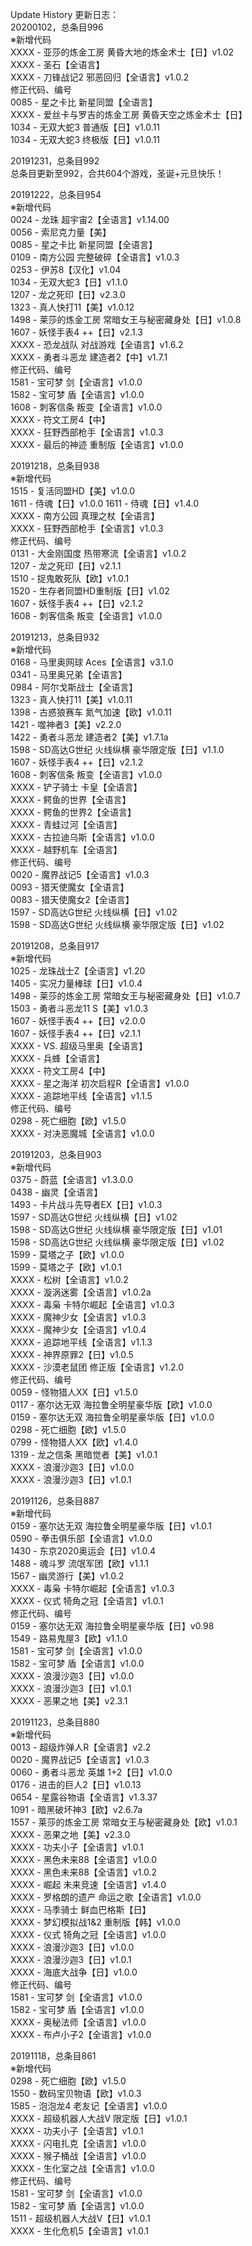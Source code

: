 Update History 更新日志：  
20200102，总条目996  
※新增代码  
XXXX - 亚莎的炼金工房 黄昏大地的炼金术士【日】v1.02  
XXXX - 圣石【全语言】  
XXXX - 刀锋战记2 邪恶回归【全语言】v1.0.2  
修正代码、编号  
0085 - 星之卡比 新星同盟【全语言】  
XXXX - 爱丝卡与罗吉的炼金工房 黄昏天空之炼金术士【日】  
1034 - 无双大蛇3 普通版【日】v1.0.11  
1034 - 无双大蛇3 终极版【日】v1.0.11  
  
20191231，总条目992  
总条目更新至992，合共604个游戏，圣诞+元旦快乐！  
  
20191222，总条目954  
※新增代码  
0024 - 龙珠 超宇宙2【全语言】v1.14.00  
0056 - 索尼克力量【美】  
0085 - 星之卡比 新星同盟【全语言】  
0109 - 南方公园 完整破碎【全语言】v1.0.3  
0253 - 伊苏8【汉化】v1.04  
1034 - 无双大蛇3【日】v1.1.0  
1207 - 龙之死印【日】v2.3.0  
1323 - 真人快打11【美】v1.0.12  
1498 - 莱莎的炼金工房 常暗女王与秘密藏身处【日】v1.0.8  
1607 - 妖怪手表4 ++【日】v2.1.3  
XXXX - 恐龙战队 对战游戏【全语言】v1.6.2  
XXXX - 勇者斗恶龙 建造者2【中】v1.7.1  
修正代码、编号  
1581 - 宝可梦 剑【全语言】v1.0.0  
1582 - 宝可梦 盾【全语言】v1.0.0  
1608 - 刺客信条 叛变【全语言】v1.0.0  
XXXX - 符文工房4【中】  
XXXX - 狂野西部枪手【全语言】v1.0.3  
XXXX - 最后的神迹 重制版【全语言】v1.0.0  
  
20191218，总条目938  
※新增代码  
1515 - 复活同盟HD【美】v1.0.0  
1611 - 侍魂【日】v1.0.0 
1611 - 侍魂【日】v1.4.0  
XXXX - 南方公园 真理之杖【全语言】  
XXXX - 狂野西部枪手【全语言】v1.0.3  
修正代码、编号  
0131 - 大金刚国度 热带寒流【全语言】v1.0.2  
1207 - 龙之死印【日】v2.1.1  
1510 - 捉鬼敢死队【欧】v1.0.1  
1520 - 生存者同盟HD重制版【日】v1.02  
1607 - 妖怪手表4 ++【日】v2.1.2  
1608 - 刺客信条 叛变【全语言】v1.0.0  
  
20191213，总条目932  
※新增代码  
0168 - 马里奥网球 Aces【全语言】v3.1.0  
0341 - 马里奥兄弟【全语言】  
0984 - 阿尔戈斯战士【全语言】  
1323 - 真人快打11【美】v1.0.11  
1398 - 古惑狼赛车 氮气加速【欧】v1.0.11  
1421 - 噬神者3【美】v2.2.0  
1422 - 勇者斗恶龙 建造者2【美】v1.7.1a  
1598 - SD高达G世纪 火线纵横 豪华限定版【日】v1.1.0  
1607 - 妖怪手表4 ++【日】v2.1.2  
1608 - 刺客信条 叛变【全语言】v1.0.0  
XXXX - 铲子骑士 卡皇【全语言】  
XXXX - 鳄鱼的世界【全语言】  
XXXX - 鳄鱼的世界2【全语言】  
XXXX - 青蛙过河【全语言】  
XXXX - 古拉迪乌斯【全语言】v1.0.0  
XXXX - 越野机车【全语言】  
修正代码、编号  
0020 - 魔界战记5【全语言】v1.0.3  
0093 - 猎天使魔女【全语言】  
0083 - 猎天使魔女2【全语言】  
1597 - SD高达G世纪 火线纵横【日】v1.02  
1598 - SD高达G世纪 火线纵横 豪华限定版【日】v1.02  

20191208，总条目917  
※新增代码  
1025 - 龙珠战士Z【全语言】v1.20  
1405 - 实况力量棒球【日】v1.0.4  
1498 - 莱莎的炼金工房 常暗女王与秘密藏身处【日】v1.0.7  
1503 - 勇者斗恶龙11 S【美】v1.0.3  
1607 - 妖怪手表4 ++【日】v2.0.0  
1607 - 妖怪手表4 ++【日】v2.1.1  
XXXX - VS. 超级马里奥【全语言】  
XXXX - 兵蜂【全语言】  
XXXX - 符文工房4【中】  
XXXX - 星之海洋 初次启程R【全语言】v1.0.0  
XXXX - 追踪地平线【全语言】v1.1.5  
修正代码、编号  
0298 - 死亡细胞【欧】v1.5.0  
XXXX - 对决恶魔城【全语言】v1.0.0  
  
20191203，总条目903  
※新增代码  
0375 - 蔚蓝【全语言】v1.3.0.0  
0438 - 幽灵【全语言】  
1493 - 卡片战斗先导者EX【日】v1.0.3  
1597 - SD高达G世纪 火线纵横【日】v1.02  
1598 - SD高达G世纪 火线纵横 豪华限定版【日】v1.01  
1598 - SD高达G世纪 火线纵横 豪华限定版【日】v1.02  
1599 - 莫塔之子【欧】v1.0.0  
1599 - 莫塔之子【欧】v1.0.1  
XXXX - 松树【全语言】v1.0.2  
XXXX - 漩涡迷雾【全语言】v1.0.2a  
XXXX - 毒枭 卡特尔崛起【全语言】v1.0.3  
XXXX - 魔神少女【全语言】v1.0.3  
XXXX - 魔神少女【全语言】v1.0.4  
XXXX - 追踪地平线【全语言】v1.1.3  
XXXX - 神界原罪2【日】v1.0.5  
XXXX - 沙漠老鼠团 修正版【全语言】v1.2.0  
修正代码、编号  
0059 - 怪物猎人XX【日】v1.5.0  
0117 - 塞尔达无双 海拉鲁全明星豪华版【欧】v1.0.0  
0159 - 塞尔达无双 海拉鲁全明星豪华版【日】v1.0.0  
0298 - 死亡细胞【欧】v1.5.0  
0799 - 怪物猎人XX【欧】v1.4.0  
1319 - 龙之信条 黑暗觉者【美】v1.0.1  
XXXX - 浪漫沙迦3【日】v1.0.0  
XXXX - 浪漫沙迦3【日】v1.0.1  

20191126，总条目887  
※新增代码  
0159 - 塞尔达无双 海拉鲁全明星豪华版【日】v1.0.1  
0590 - 拳击俱乐部【全语言】v1.0.0  
1430 - 东京2020奥运会【日】v1.0.4  
1488 - 魂斗罗 流氓军团【欧】v1.1.1  
1567 - 幽灵游行【美】v1.0.2  
XXXX - 毒枭 卡特尔崛起【全语言】v1.0.3  
XXXX - 仪式 犄角之冠【全语言】v1.0.1  
修正代码、编号  
0159 - 塞尔达无双 海拉鲁全明星豪华版【日】v0.98  
1549 - 路易鬼屋3【欧】v1.1.0  
1581 - 宝可梦 剑【全语言】v1.0.0  
1582 - 宝可梦 盾【全语言】v1.0.0  
XXXX - 浪漫沙迦3【日】v1.0.0  
XXXX - 浪漫沙迦3【日】v1.0.1  
XXXX - 恶果之地【美】v2.3.1  
  
20191123，总条目880  
※新增代码  
0013 - 超级炸弹人R【全语言】v2.2  
0020 - 魔界战记5【全语言】v1.0.3  
0060 - 勇者斗恶龙 英雄 1+2【日】v1.0.0  
0176 - 进击的巨人2【日】v1.0.13  
0654 - 星露谷物语【全语言】v1.3.37  
1091 - 暗黑破坏神3【欧】v2.6.7a  
1557 - 莱莎的炼金工房 常暗女王与秘密藏身处【欧】v1.0.1  
XXXX - 恶果之地【美】v2.3.0  
XXXX - 功夫小子【全语言】v1.0.1  
XXXX - 黑色未来88【全语言】v1.0.0  
XXXX - 黑色未来88【全语言】v1.0.2  
XXXX - 崛起 未来竞速【全语言】v1.4.0  
XXXX - 罗格朗的遗产 命运之歌【全语言】v1.0.0  
XXXX - 马季骑士 鲜血巴格斯【日】  
XXXX - 梦幻模拟战1&2 重制版【韩】v1.0.0  
XXXX - 仪式 犄角之冠【全语言】v1.0.0  
XXXX - 浪漫沙迦3【日】v1.0.0  
XXXX - 浪漫沙迦3【日】v1.0.1  
XXXX - 海底大战争【日】v1.0.0  
修正代码、编号  
1581 - 宝可梦 剑【全语言】v1.0.0  
1582 - 宝可梦 盾【全语言】v1.0.0  
XXXX - 奥秘法师【全语言】v1.0.0  
XXXX - 布卢小子2【全语言】v1.0.0  
  
20191118，总条目861  
※新增代码  
0298 - 死亡细胞【欧】v1.5.0  
1550 - 数码宝贝物语【欧】v1.0.3  
1585 - 泡泡龙4 老友记【全语言】v1.0.0  
XXXX - 超级机器人大战V 限定版【日】v1.0.1  
XXXX - 功夫小子【全语言】v1.0.1  
XXXX - 闪电扎克【全语言】v1.0.0  
XXXX - 猴子桶战【全语言】v1.0.0  
XXXX - 生化室之战【全语言】v1.0.0  
修正代码、编号  
1581 - 宝可梦 剑【全语言】v1.0.0  
1582 - 宝可梦 盾【全语言】v1.0.0  
1511 - 超级机器人大战V【日】v1.0.1  
XXXX - 生化危机5【全语言】v1.0.1
